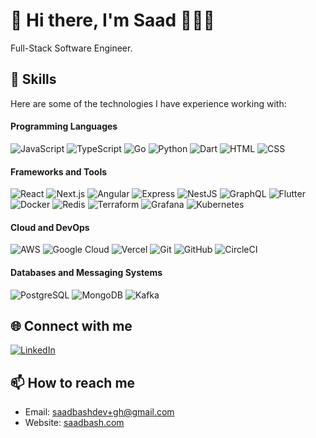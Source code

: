# 👋 Hi there, I'm Saad 👨🏻‍💻

Full-Stack Software Engineer.

## 🚀 Skills

Here are some of the technologies I have experience working with:

#### Programming Languages

![JavaScript](https://skillicons.dev/icons?i=js)
![TypeScript](https://skillicons.dev/icons?i=ts)
![Go](https://skillicons.dev/icons?i=go)
![Python](https://skillicons.dev/icons?i=python)
![Dart](https://skillicons.dev/icons?i=dart)
![HTML](https://skillicons.dev/icons?i=html)
![CSS](https://skillicons.dev/icons?i=css)

#### Frameworks and Tools

![React](https://skillicons.dev/icons?i=react)
![Next.js](https://skillicons.dev/icons?i=nextjs)
![Angular](https://skillicons.dev/icons?i=angular)
![Express](https://skillicons.dev/icons?i=express)
![NestJS](https://skillicons.dev/icons?i=nestjs)
![GraphQL](https://skillicons.dev/icons?i=graphql)
![Flutter](https://skillicons.dev/icons?i=flutter)
![Docker](https://skillicons.dev/icons?i=docker)
![Redis](https://skillicons.dev/icons?i=redis)
![Terraform](https://skillicons.dev/icons?i=terraform)
![Grafana](https://skillicons.dev/icons?i=grafana)
![Kubernetes](https://skillicons.dev/icons?i=kubernetes)

#### Cloud and DevOps

![AWS](https://skillicons.dev/icons?i=aws)
![Google Cloud](https://skillicons.dev/icons?i=gcp)
![Vercel](https://skillicons.dev/icons?i=vercel)
![Git](https://skillicons.dev/icons?i=git)
![GitHub](https://skillicons.dev/icons?i=github)
![CircleCI](https://skillicons.dev/icons?i=circleci)

#### Databases and Messaging Systems

![PostgreSQL](https://skillicons.dev/icons?i=postgresql)
![MongoDB](https://skillicons.dev/icons?i=mongodb)
![Kafka](https://skillicons.dev/icons?i=kafka)

## 🌐 Connect with me

[![LinkedIn](https://skillicons.dev/icons?i=linkedin)](https://www.linkedin.com/in/saadbash/)

## 📫 How to reach me

-   Email: saadbashdev+gh@gmail.com
-   Website: [saadbash.com](https://saadbash.com)
